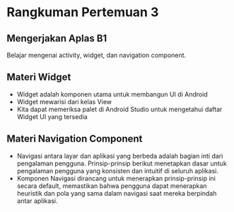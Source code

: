 # Rangkuman Pertemuan 3

## Mengerjakan Aplas B1
Belajar mengenai activity, widget, dan navigation component.

## Materi Widget
- Widget adalah komponen utama untuk membangun UI di Android
- Widget mewarisi dari kelas View
- Kita dapat memeriksa palet di Android Studio untuk mengetahui daftar Widget UI yang tersedia

## Materi Navigation Component
- Navigasi antara layar dan aplikasi yang berbeda adalah bagian inti dari pengalaman pengguna. Prinsip-prinsip berikut menetapkan dasar untuk pengalaman pengguna yang konsisten dan intuitif di seluruh aplikasi.
- Komponen Navigasi dirancang untuk menerapkan prinsip-prinsip ini secara default, memastikan bahwa pengguna dapat menerapkan heuristik dan pola yang sama dalam navigasi saat mereka berpindah antar aplikasi.